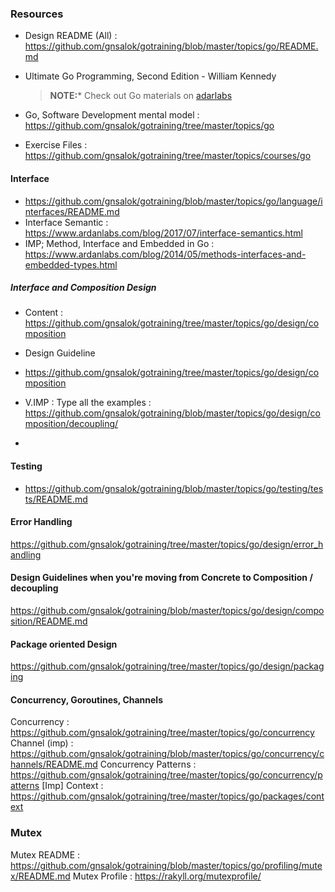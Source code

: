 
### Resources 
- Design README (All) : https://github.com/gnsalok/gotraining/blob/master/topics/go/README.md

- Ultimate Go Programming, Second Edition -  William Kennedy
  > **NOTE:*** Check out Go materials on [adarlabs](https://www.ardanlabs.com/training/individual-on-demand/ultimate-go-bundle/)

- Go, Software Development mental model : https://github.com/gnsalok/gotraining/tree/master/topics/go
- Exercise Files : https://github.com/gnsalok/gotraining/tree/master/topics/courses/go



#### Interface 
- https://github.com/gnsalok/gotraining/blob/master/topics/go/language/interfaces/README.md
- Interface Semantic : https://www.ardanlabs.com/blog/2017/07/interface-semantics.html
- IMP; Method, Interface and Embedded in Go : https://www.ardanlabs.com/blog/2014/05/methods-interfaces-and-embedded-types.html


##### Interface and Composition Design
- Content : https://github.com/gnsalok/gotraining/tree/master/topics/go/design/composition
- Design Guideline 

- https://github.com/gnsalok/gotraining/tree/master/topics/go/design/composition

- V.IMP : Type all the examples : https://github.com/gnsalok/gotraining/blob/master/topics/go/design/composition/decoupling/
- 



#### Testing 

- https://github.com/gnsalok/gotraining/blob/master/topics/go/testing/tests/README.md


#### Error Handling 
https://github.com/gnsalok/gotraining/tree/master/topics/go/design/error_handling

#### Design Guidelines when you're moving from Concrete to Composition / decoupling 
https://github.com/gnsalok/gotraining/blob/master/topics/go/design/composition/README.md


#### Package oriented Design
https://github.com/gnsalok/gotraining/tree/master/topics/go/design/packaging

#### Concurrency, Goroutines, Channels

Concurrency : https://github.com/gnsalok/gotraining/tree/master/topics/go/concurrency
Channel (imp) : https://github.com/gnsalok/gotraining/blob/master/topics/go/concurrency/channels/README.md
Concurrency Patterns : https://github.com/gnsalok/gotraining/tree/master/topics/go/concurrency/patterns
[Imp] Context : https://github.com/gnsalok/gotraining/tree/master/topics/go/packages/context

### Mutex 
Mutex README : https://github.com/gnsalok/gotraining/blob/master/topics/go/profiling/mutex/README.md
Mutex Profile : https://rakyll.org/mutexprofile/

